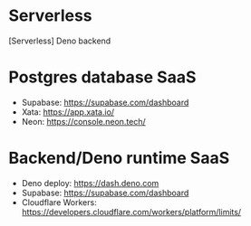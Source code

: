 # Serverless
[Serverless] Deno backend

# Postgres database SaaS
- Supabase: https://supabase.com/dashboard
- Xata: https://app.xata.io/
- Neon: https://console.neon.tech/

# Backend/Deno runtime SaaS
- Deno deploy: https://dash.deno.com
- Supabase: https://supabase.com/dashboard
- Cloudflare Workers: https://developers.cloudflare.com/workers/platform/limits/
